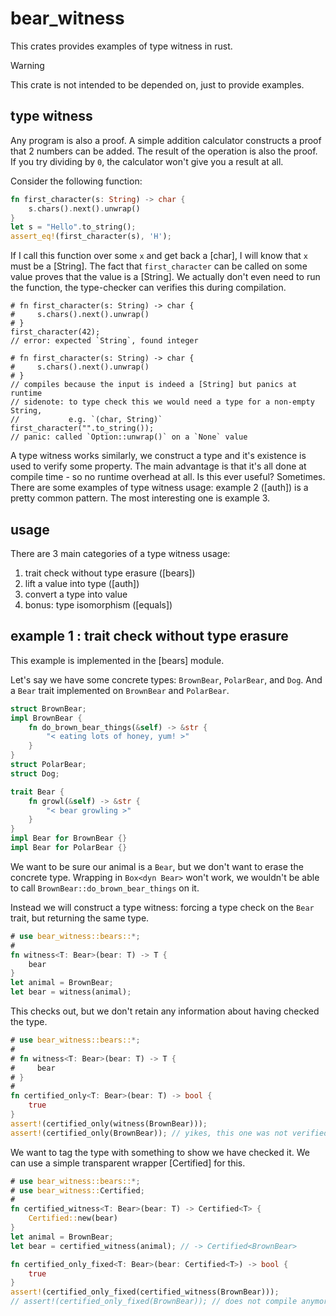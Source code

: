 # bear_witness

This crates provides examples of type witness in rust.

> [!WARNING]
> This crate is not intended to be depended on, just to provide examples.

## type witness

Any program is also a proof. A simple addition calculator constructs a proof that 2 numbers can be added.
The result of the operation is also the proof. If you try dividing by `0`, the calculator won't give you a result at all.

Consider the following function:
```rust
fn first_character(s: String) -> char {
    s.chars().next().unwrap()
}
let s = "Hello".to_string();
assert_eq!(first_character(s), 'H');
```
If I call this function over some `x` and get back a [char], I will know that `x` must be a [String].
The fact that `first_character` can be called on some value proves that the value is a [String].
We actually don't even need to run the function, the type-checker can verifies this during compilation.
```compile_fail
# fn first_character(s: String) -> char {
#     s.chars().next().unwrap()
# }
first_character(42);
// error: expected `String`, found integer
```
```should_panic
# fn first_character(s: String) -> char {
#     s.chars().next().unwrap()
# }
// compiles because the input is indeed a [String] but panics at runtime
// sidenote: to type check this we would need a type for a non-empty String,
//           e.g. `(char, String)`
first_character("".to_string());
// panic: called `Option::unwrap()` on a `None` value
```

A type witness works similarly, we construct a type and it's existence is used to verify some property.
The main advantage is that it's all done at compile time - so no runtime overhead at all.
Is this ever useful? Sometimes.
There are some examples of type witness usage: example 2 ([auth]) is a pretty common pattern.
The most interesting one is example 3.

## usage

There are 3 main categories of a type witness usage:
1. trait check without type erasure ([bears])
2. lift a value into type ([auth])
3. convert a type into value
4. bonus: type isomorphism ([equals])

## example 1 : trait check without type erasure

This example is implemented in the [bears] module.

Let's say we have some concrete types: `BrownBear`, `PolarBear`, and `Dog`.
And a `Bear` trait implemented on `BrownBear` and `PolarBear`.

```rust
struct BrownBear;
impl BrownBear {
    fn do_brown_bear_things(&self) -> &str {
        "< eating lots of honey, yum! >"
    }
}
struct PolarBear;
struct Dog;

trait Bear {
    fn growl(&self) -> &str {
        "< bear growling >"
    }
}
impl Bear for BrownBear {}
impl Bear for PolarBear {}
```

We want to be sure our animal is a `Bear`, but we don't want to erase the concrete type.
Wrapping in `Box<dyn Bear>` won't work, we wouldn't be able to call `BrownBear::do_brown_bear_things` on it.

Instead we will construct a type witness: forcing a type check on the `Bear` trait, but returning the same type.
```rust
# use bear_witness::bears::*;
#
fn witness<T: Bear>(bear: T) -> T {
    bear
}
let animal = BrownBear;
let bear = witness(animal);
```

This checks out, but we don't retain any information about having checked the type.
```rust
# use bear_witness::bears::*;
#
# fn witness<T: Bear>(bear: T) -> T {
#     bear
# }
#
fn certified_only<T: Bear>(bear: T) -> bool {
    true
}
assert!(certified_only(witness(BrownBear)));
assert!(certified_only(BrownBear)); // yikes, this one was not verified
```

We want to tag the type with something to show we have checked it.
We can use a simple transparent wrapper [Certified] for this.
```rust
# use bear_witness::bears::*;
# use bear_witness::Certified;
#
fn certified_witness<T: Bear>(bear: T) -> Certified<T> {
    Certified::new(bear)
}
let animal = BrownBear;
let bear = certified_witness(animal); // -> Certified<BrownBear>

fn certified_only_fixed<T: Bear>(bear: Certified<T>) -> bool {
    true
}
assert!(certified_only_fixed(certified_witness(BrownBear)));
// assert!(certified_only_fixed(BrownBear)); // does not compile anymore
```

